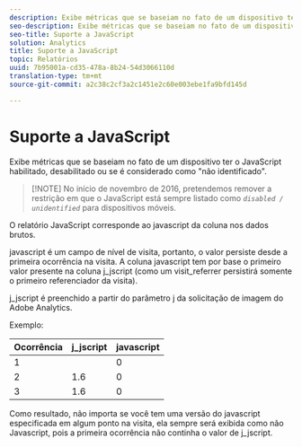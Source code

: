 ```yaml
---
description: Exibe métricas que se baseiam no fato de um dispositivo ter o JavaScript habilitado, desabilitado ou se é considerado como "não identificado".
seo-description: Exibe métricas que se baseiam no fato de um dispositivo ter o JavaScript habilitado, desabilitado ou se é considerado como "não identificado".
seo-title: Suporte a JavaScript
solution: Analytics
title: Suporte a JavaScript
topic: Relatórios
uuid: 7b95001a-cd35-478a-8b24-54d3066110d
translation-type: tm+mt
source-git-commit: a2c38c2cf3a2c1451e2c60e003ebe1fa9bfd145d

---
```



# Suporte a JavaScript

Exibe métricas que se baseiam no fato de um dispositivo ter o JavaScript habilitado, desabilitado ou se é considerado como "não identificado".

> [!NOTE] No início de novembro de 2016, pretendemos remover a restrição em que o JavaScript está sempre listado como *`disabled / unidentified`* para dispositivos móveis.

O relatório JavaScript corresponde ao javascript da coluna nos dados brutos.

javascript é um campo de nível de visita, portanto, o valor persiste desde a primeira ocorrência na visita. A coluna javascript tem por base o primeiro valor presente na coluna j_jscript (como um visit_referrer persistirá somente o primeiro referenciador da visita).

j_jscript é preenchido a partir do parâmetro j da solicitação de imagem do Adobe Analytics.

Exemplo:

| Ocorrência | j_jscript | javascript |
|---|---|---|
| 1 |  | 0 |
| 2 | 1.6 | 0 |
| 3 | 1.6 | 0 |

Como resultado, não importa se você tem uma versão do javascript especificada em algum ponto na visita, ela sempre será exibida como não Javascript, pois a primeira ocorrência não continha o valor de j_jscript.
